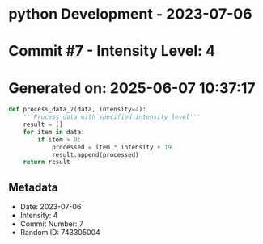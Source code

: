 ﻿# python Development - 2023-07-06
# Commit #7 - Intensity Level: 4
# Generated on: 2025-06-07 10:37:17
```python
def process_data_7(data, intensity=4):
    '''Process data with specified intensity level'''
    result = []
    for item in data:
        if item > 0:
            processed = item * intensity + 19
            result.append(processed)
    return result
```
## Metadata
- Date: 2023-07-06
- Intensity: 4
- Commit Number: 7
- Random ID: 743305004
